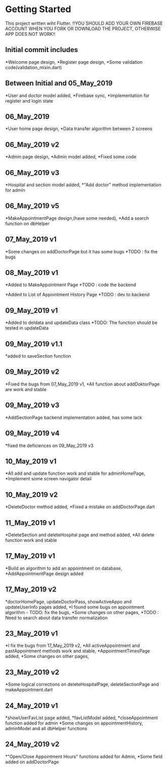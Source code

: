 # Getting Started
This project written wiht Flutter.
!!YOU SHOULD ADD YOUR OWN FİREBASE ACCOUNT WHEN YOU FORK OR DOWNLOAD THE PROJECT, OTHERWISE APP DOES NOT WORK!!

## Initial commit includes

*Welcome page design,
*Register page design,
*Some validation code(validation_mixin.dart)


## Between Initial and 05_May_2019

*User and doctor model added,
*Firebase sync,
*Implementation for register and login state

## 06_May_2019

*User home page design,
*Data transfer algorithm between 2 screens

## 06_May_2019 v2

*Admin page design,
*Admin model added,
*Fixed some code

## 06_May_2019 v3

*Hospital and section model added,
*"Add doctor" method implementation for admin

## 06_May_2019 v5

*MakeAppointmentPage design,(have some needed),
*Add a search function on dbHelper

## 07_May_2019 v1

*Some changes on addDoctorPage but it has some bugs
*TODO : fix the bugs

## 08_May_2019 v1

*Added to MakeAppointment Page
*TODO : code the backend

*Added to List of Appointment History Page
*TODO : dev to backend

## 09_May_2019 v1
*Added to deldata and updateData class
*TODO: The function should be tested in updateData

## 09_May_2019 v1.1
*added to saveSection function

## 09_May_2019 v2

*Fixed the bugs from 07_May_2019 v1,
*All function about addDoktorPage are work and stable

## 09_May_2019 v3

*AddSectionPage backend implementation added, has some lack

## 09_May_2019 v4

*fixed the deficiences on 09_May_2019 v3

## 10_May_2019 v1

*All add and update function work and stable for adminHomePage,
*Implement some screen navigator detail

## 10_May_2019 v2
 
 *DeleteDoctor method added,
 *Fixed a mistake on addDoctorPage.dart

 ## 11_May_2019 v1

 *DeleteSection and deleteHospital page and method added,
 *All delete function work and stable

 ## 17_May_2019 v1

 *Build an algorithm to add an appointment on database,
 *AddAppointmentPage design added

 ## 17_May_2019 v2

 *doctorHomePage, updateDoctorPass, showActiveAppo and updateUserInfo pages added,
 *I found some bugs on appointment algorithm - TODO: fix the bugs,
 *Some changes on other pages,
 *TODO : Need to search about data transfer normalization

 ## 23_May_2019 v1

 *I fix the bugs from 17_May_2019 v2,
 *All activeAppointment and pastAppointment methods work and stable,
 *AppointmentTimesPage added,
 *Some changes on other pages,

 ## 23_May_2019 v2

 *Some logical corrections on deleteHospitalPage, deleteSectionPage and makeAppointment.dart

 ## 24_May_2019 v1

 *showUserFavList page added,
 *favListModel added,
 *closeAppointment function added for admin
 *Some changes on appointmentHistory, adminModel and all dbHelper functions

 ## 24_May_2019 v2

 *"Open/Close Appointment Hours" functions added for Admin,
 *Some field added on addDoctorPage


